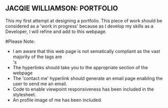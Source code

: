 ## JACQIE WILLIAMSON: PORTFOLIO
This my first attempt at designing a portfolio.
This piece of work should be considered as a 'work in progress' because as I develop my skills as a Developer, I will refine and add to this webpage.

#Please Note:
- I am aware that this web page is not sematically compliant as the vast majority of the tags are <div>'s
- The hyperlinks should take you to the appropriate section of the webpage
- The 'contact me' hyperlink should generate an email page enabling the user to send me an email. 
- Code to enable viewpoint responsiveness has been included in the stylesheet.
- An profile image of me has been included.